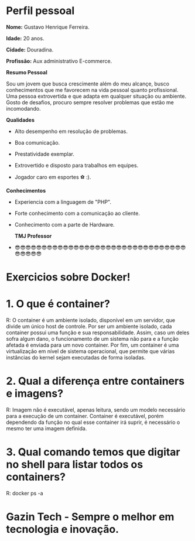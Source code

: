 # Perfil pessoal 

**Nome:** Gustavo Henrique Ferreira.

**Idade:** 20 anos. 

**Cidade:** Douradina.

**Profissão:** Aux administrativo E-commerce.


**Resumo Pessoal**

Sou um jovem que busca crescimente além do meu alcançe, busco conhecimentos que me favorecem na vida pessoal quanto profissional. Uma pessoa extrovertida e que adapta em qualquer situação ou ambiente. Gosto de desafios, procuro sempre resolver problemas que estão me incomodando. 

**Qualidades**

* Alto desempenho em resolução de problemas.

* Boa comunicação. 

* Prestatividade exemplar.

* Extrovertido e disposto para trabalhos em equipes. 

* Jogador caro em esportes ⚽ :).

**Conhecimentos**

* Experiencia com a linguagem de "PHP". 

* Forte conhecimento com a comunicação ao cliente. 

* Conhecimento com a parte de Hardware. 

   **TMJ Professor**  

- 😎😎😎😎😎😎😎😎😎😎😎😎😎😎😎😎😎😎😎😎😎😎😎😎😎😎😎😎😎😎😎😎😎😎😎😎😎


# Exercicios sobre Docker!

# 1. O que é container? 

R: O container é um ambiente isolado, disponível em um servidor, que divide um único host de controle. Por ser um ambiente isolado, cada container possui uma função e sua responsabilidade. Assim, caso um deles sofra algum dano, o funcionamento de um sistema não para e a função afetada é enviada para um novo container. Por fim, um container é uma virtualização em nível de sistema operacional, que permite que várias instâncias do kernel sejam executadas de forma isoladas.

# 2. Qual a diferença entre containers e imagens? 

R: Imagem não é executável, apenas leitura, sendo um modelo necessário para a execução de um container. Container é executável, porém dependendo da função no qual esse container irá suprir, é necessário o mesmo ter uma imagem definida. 

# 3. Qual comando temos que digitar no shell para listar todos os containers? 

R: docker ps -a

#  Gazin Tech - Sempre o melhor em tecnologia e inovação. 